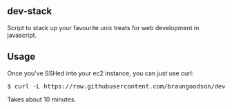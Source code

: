 dev-stack
----

Script to stack up your favourite unix treats for web development in javascript.

Usage
----

Once you've SSHed into your ec2 instance, you can just use curl:

<pre>$ curl -L https://raw.githubusercontent.com/braungoodson/dev-stack/git-node-mariadb/dev-stack.sh | sh</pre>

Takes about 10 minutes.
